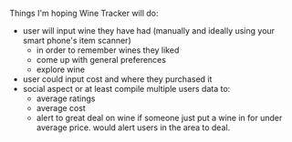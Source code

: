 Things I'm hoping Wine Tracker will do:
- user will input wine they have had (manually and ideally using your smart phone's item scanner)
    - in order to remember wines they liked
    - come up with general preferences
    - explore wine
- user could input cost and where they purchased it
- social aspect or at least compile multiple users data to:
    - average ratings
    - average cost
    - alert to great deal on wine if someone just put a wine in for under average price.  would alert users in the area to deal.
